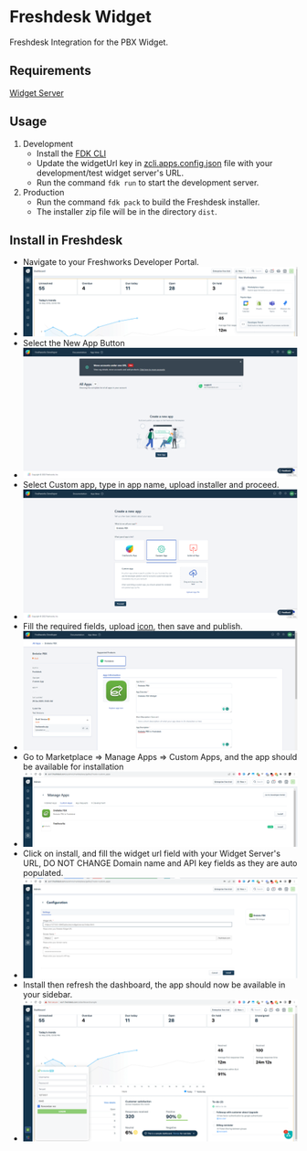 # Freshdesk Widget

Freshdesk Integration for the PBX Widget.

## Requirements
[Widget Server](https://sc01.brekeke.com:52398/us/pbx-integration/zendesk/-/tree/server)

## Usage

1. Development
   - Install the [FDK CLI](https://developers.freshworks.com/docs/app-sdk/v2.3/freshdesk/app-development-process/#install-the-fdk-+-cli)
   - Update the widgetUrl key in [zcli.apps.config.json](public/zcli.apps.config.json) file with your development/test widget server's URL.
   - Run the command `fdk run` to start the development server.
2. Production
   - Run the command `fdk pack` to build the Freshdesk installer.
   - The installer zip file will be in the directory `dist`.

## Install in Freshdesk

- Navigate to your Freshworks Developer Portal.
- ![1 select developer portal.png](docs/images/1%20select%20developer%20portal.png)
- Select the New App Button
- ![2 select new app.png](docs/images/2%20select%20new%20app.png)
- Select Custom app, type in app name, upload installer and proceed.
- ![3 select custom app.png](docs/images/3%20select%20custom%20app.png)
- Fill the required fields, upload [icon](docs/images/icon.png), then save and publish.
- ![4 app configure.png](docs/images/4%20app%20configure.png)
- Go to Marketplace => Manage Apps => Custom Apps, and the app should be available for installation
- ![5 app available.png](docs/images/5%20app%20available.png)
- Click on install, and fill the widget url field with your Widget Server's URL, DO NOT CHANGE Domain name and API key fields as they are auto populated.
- ![6 app settings.png](docs/images/6%20app%20settings.png)
- Install then refresh the dashboard, the app should now be available in your sidebar.
- ![7 app available.png](docs/images/7%20app%20available.png)
